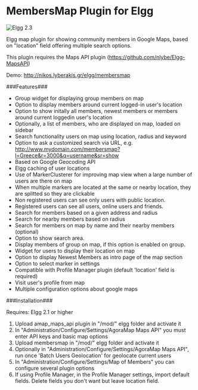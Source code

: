 MembersMap Plugin for Elgg
==========================

![Elgg 2.3](https://img.shields.io/badge/Elgg-2.1-orange.svg?style=flat-square)

Elgg map plugin for showing community members in Google Maps, based on "location" field offering multiple search options.

This plugin requires the Maps API plugin (https://github.com/nlybe/Elgg-MapsAPI)

Demo: http://nikos.lyberakis.gr/elgg/membersmap

###Features###

- Group widget for displaying group members on map
- Option to display members around current logged-in user's location
- Option to show initally all members, newest members or members around current loggedin user's location
- Optionally, a list of members, who are displayed on map, loaded on sidebar
- Search functionality users on map using location, radius and keyword
- Option to ask a customized search via URL, e.g. http://www.mydomain.com/membersmap?l=Greece&r=3000&q=username&sr=show
- Based on Google Geocoding API
- Elgg caching of user locations
- Use of MarkerClusterer for improving map view when a large number of users are there on map
- When multiple markers are located at the same or nearby location, they are splitted so they are clickable
- Non registered users can see only users with public location.
- Registered users can see all users, online users and friends.
- Search for members based on a given address and radius
- Search for nearby members based on radius
- Search for members on map by name and their nearby members (optional)
- Option to show search area.
- Display members of group on map, if this option is enabled on group.
- Widget for users to display their location on map
- Option to display Newest Members as intro page of the map section
- Option to select marker in settings
- Compatible with Profile Manager plugin (default 'location' field is required)
- Visit user's profile from map
- Multiple configuration options about google maps

###Installation###

Requires: Elgg 2.1 or higher

1. Upload amap_maps_api plugin in "/mod/" elgg folder and activate it
2. In "Administration/Configure/Settings/AgoraMap Maps API" you must enter API keys and basic map options
3. Upload membersmap in "/mod/" elgg folder and activate it
4. Optionally in "Administration/Configure/Settings/AgoraMap Maps API", run once 'Batch Users Geolocation' for geolocate current users
5. In "Administration/Configure/Settings/Map of Members" you can configure several plugin options
6. If using Profile Manager, in the Profile Manager settings, import default fields. Delete fields you don't want but leave location field.






